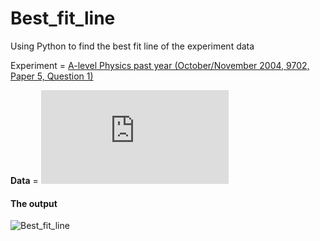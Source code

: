 # Best_fit_line
Using Python to find the best fit line of the experiment data

Experiment = [A-level Physics past year (October/November 2004, 9702, Paper 5, Question 1)](https://github.com/ziqiqiiii/Best_fit_line/blob/main/past_paper.qxd.pdf)

**Data** = ![Experiment data](https://github.com/ziqiqiiii/Best_fit_line/blob/main/experiment_data.pdf)
#### The output ####
![Best_fit_line](https://user-images.githubusercontent.com/103123006/209430030-f174b028-f924-421e-b243-9b47192e206e.png)
